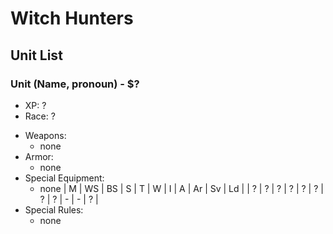 # Witch Hunters
## Unit List
### Unit (Name, pronoun) - $?
- XP: ?
- Race: ?
<!-- - Skill Groups: ? -->
- Weapons:
    - none
- Armor:
    - none
- Special Equipment:
    - none
| M | WS | BS | S | T | W | I | A | Ar | Sv | Ld |
| ? |  ? |  ? | ? | ? | ? | ? | ? | -  | -  |  ? |
- Special Rules:
    - none
